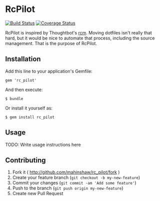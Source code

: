 # RcPilot
[![Build Status](https://travis-ci.org/mahinshaw/rc_pilot.png?branch=master)](https://travis-ci.org/mahinshaw/rc_pilot) [![Coverage Status](https://coveralls.io/repos/mahinshaw/rc_pilot/badge.png)](https://coveralls.io/r/mahinshaw/rc_pilot)

RcPilot is inspired by Thoughtbot's [rcm](https://github.com/thoughtbot/rcm).  Moving dotfiles isn't really that hard, but it would be nice to automate that process, including the source management.  That is the purpose of RcPilot.

## Installation

Add this line to your application's Gemfile:

    gem 'rc_pilot'

And then execute:

    $ bundle

Or install it yourself as:

    $ gem install rc_pilot

## Usage

TODO: Write usage instructions here

## Contributing

1. Fork it ( http://github.com/mahinshaw/rc_pilot/fork )
2. Create your feature branch (`git checkout -b my-new-feature`)
3. Commit your changes (`git commit -am 'Add some feature'`)
4. Push to the branch (`git push origin my-new-feature`)
5. Create new Pull Request
